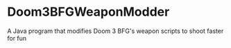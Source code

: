 # Doom3BFGWeaponModder
A Java program that modifies Doom 3 BFG's weapon scripts to shoot faster for fun
